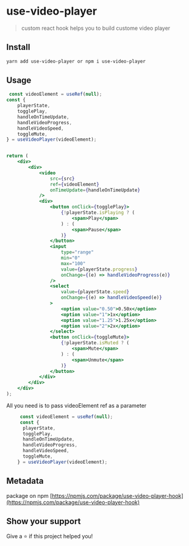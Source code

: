 # use-video-player
>custom react hook helps you to build custome video player
 
## Install

```sh
yarn add use-video-player or npm i use-video-player
```

## Usage
```jsx
 const videoElement = useRef(null);
const {
    playerState,
    togglePlay,
    handleOnTimeUpdate,
    handleVideoProgress,
    handleVideoSpeed,
    toggleMute,
} = useVideoPlayer(videoElement);


return (
    <div>
        <div>
            <video
                src={src}
                ref={videoElement}
                onTimeUpdate={handleOnTimeUpdate}
            />
            <div>
                <button onClick={togglePlay}>
                    {!playerState.isPlaying ? (
                        <span>Play</span>
                    ) : (
                        <span>Pause</span>
                    )}
                </button>
                <input
                    type="range"
                    min="0"
                    max="100"
                    value={playerState.progress}
                    onChange={(e) => handleVideoProgress(e)}
                />
                <select
                    value={playerState.speed}
                    onChange={(e) => handleVideoSpeed(e)}
                >
                    <option value="0.50">0.50x</option>
                    <option value="1">1x</option>
                    <option value="1.25">1.25x</option>
                    <option value="2">2x</option>
                </select>
                <button onClick={toggleMute}>
                    {!playerState.isMuted ? (
                        <span>Mute</span>
                    ) : (
                        <span>Unmute</span>
                    )}
                </button>
            </div>
        </div>
    </div>
);
```

All you need is to pass videoElement ref as a parameter

```js
     const videoElement = useRef(null);
     const {
      playerState,
      togglePlay,
      handleOnTimeUpdate,
      handleVideoProgress,
      handleVideoSpeed,
      toggleMute,
    } = useVideoPlayer(videoElement);
```

## Metadata
package on npm [https://npmjs.com/package/use-video-player-hook](https://npmjs.com/package/use-video-player-hook)

## Show your support

Give a ⭐️ if this project helped you!
